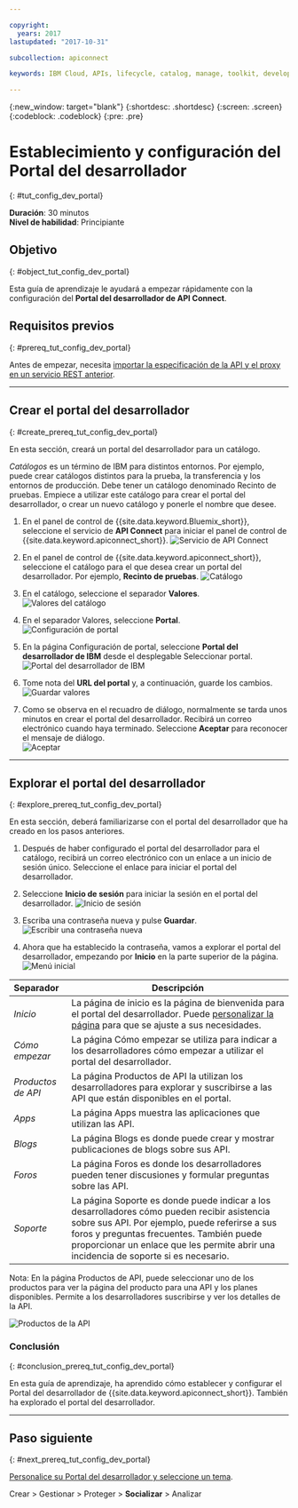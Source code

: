 ```yaml
---

copyright:
  years: 2017
lastupdated: "2017-10-31"

subcollection: apiconnect

keywords: IBM Cloud, APIs, lifecycle, catalog, manage, toolkit, develop, dev portal, tutorial

---
```


{:new_window: target="blank"}
{:shortdesc: .shortdesc}
{:screen: .screen}
{:codeblock: .codeblock}
{:pre: .pre}

# Establecimiento y configuración del Portal del desarrollador
{: #tut_config_dev_portal}

**Duración**: 30 minutos  
**Nivel de habilidad**: Principiante  

## Objetivo
{: #object_tut_config_dev_portal}

Esta guía de aprendizaje le ayudará a empezar rápidamente con la configuración del **Portal del desarrollador de API Connect**. 

## Requisitos previos
{: #prereq_tut_config_dev_portal}

Antes de empezar, necesita [importar la especificación de la API y el proxy en un servicio REST anterior](/docs/services/apiconnect/tutorials?topic=apiconnect-tut_rest_landing).

---

## Crear el portal del desarrollador
{: #create_prereq_tut_config_dev_portal}

En esta sección, creará un portal del desarrollador para un catálogo.

*Catálogos* es un término de IBM para distintos entornos. Por ejemplo, puede crear catálogos distintos para la prueba, la transferencia y los entornos de producción. Debe tener un catálogo denominado Recinto de pruebas. Empiece a utilizar este catálogo para crear el portal del desarrollador, o crear un nuevo catálogo y ponerle el nombre que desee.

1. En el panel de control de {{site.data.keyword.Bluemix_short}}, seleccione el servicio de **API Connect** para iniciar el panel de control de {{site.data.keyword.apiconnect_short}}.
![Servicio de API Connect](images/11-Bluemix-Dashboard.png)

2. En el panel de control de {{site.data.keyword.apiconnect_short}}, seleccione el catálogo para el que desea crear un portal del desarrollador. Por ejemplo, **Recinto de pruebas**.
![Catálogo](images/12-APIC-Dashboard.png)

3. En el catálogo, seleccione el separador **Valores**.  
  ![Valores del catálogo](images/13-catalog-settings.png)

4. En el separador Valores, seleccione **Portal**.  
  ![Configuración de portal](images/14-catalog-portal.png)

5. En la página Configuración de portal, seleccione **Portal del desarrollador de IBM** desde el desplegable Seleccionar portal.
  ![Portal del desarrollador de IBM](images/15-IBM-developer-portal.png) 

6. Tome nota del **URL del portal** y, a continuación, guarde los cambios.  
  ![Guardar valores](images/16-save-settings.png)
  
7. Como se observa en el recuadro de diálogo, normalmente se tarda unos minutos en crear el portal del desarrollador. Recibirá un correo electrónico cuando haya terminado. Seleccione **Aceptar** para reconocer el mensaje de diálogo.  
  ![Aceptar](images/17-OK.png)

---

## Explorar el portal del desarrollador
{: #explore_prereq_tut_config_dev_portal}

En esta sección, deberá familiarizarse con el portal del desarrollador que ha creado en los pasos anteriores.

1. Después de haber configurado el portal del desarrollador para el catálogo, recibirá un correo electrónico con un enlace a un inicio de sesión único. Seleccione el enlace para iniciar el portal del desarrollador.

2. Seleccione **Inicio de sesión** para iniciar la sesión en el portal del desarrollador.
![Inicio de sesión](images/22-login.png)

3. Escriba una contraseña nueva y pulse **Guardar**.  
  ![Escribir una contraseña nueva](images/23-password.png)

4. Ahora que ha establecido la contraseña, vamos a explorar el portal del desarrollador, empezando por **Inicio** en la parte superior de la página.  
  ![Menú inicial](images/24-pwsaved.png)
  
| Separador              | Descripción          | 
|:---------------- | -------------------- | 
| _Inicio_       | La página de inicio es la página de bienvenida para el portal del desarrollador. Puede [personalizar la página](/docs/service/apiconnect/tutorials?topic=apiconnect-tut_custom_dev_portal) para que se ajuste a sus necesidades. | 
| _Cómo empezar_       | La página Cómo empezar se utiliza para indicar a los desarrolladores cómo empezar a utilizar el portal del desarrollador. |
| _Productos de API_ | La página Productos de API la utilizan los desarrolladores para explorar y suscribirse a las API que están disponibles en el portal. | 
| _Apps_ | La página Apps muestra las aplicaciones que utilizan las API. | 
| _Blogs_ | La página Blogs es donde puede crear y mostrar publicaciones de blogs sobre sus API. | 
| _Foros_ | La página Foros es donde los desarrolladores pueden tener discusiones y formular preguntas sobre las API. | 
| _Soporte_ | La página Soporte es donde puede indicar a los desarrolladores cómo pueden recibir asistencia sobre sus API. Por ejemplo, puede referirse a sus foros y preguntas frecuentes. También puede proporcionar un enlace que les permite abrir una incidencia de soporte si es necesario. | 

Nota: En la página Productos de API, puede seleccionar uno de los productos para ver la página del producto para una API y los planes disponibles. Permite a los desarrolladores suscribirse y ver los detalles de la API. 

  ![Productos de la API](images/27-api-products.png)

### Conclusión
{: #conclusion_prereq_tut_config_dev_portal}

En esta guía de aprendizaje, ha aprendido cómo establecer y configurar el Portal del desarrollador de {{site.data.keyword.apiconnect_short}}. También ha explorado el portal del desarrollador.

---

## Paso siguiente
{: #next_prereq_tut_config_dev_portal}

[Personalice su Portal del desarrollador y seleccione un tema](/docs/services/apiconnect/tutorials?topic=apiconnect-tut_custom_dev_portal).

Crear > Gestionar > Proteger > **Socializar** > Analizar
